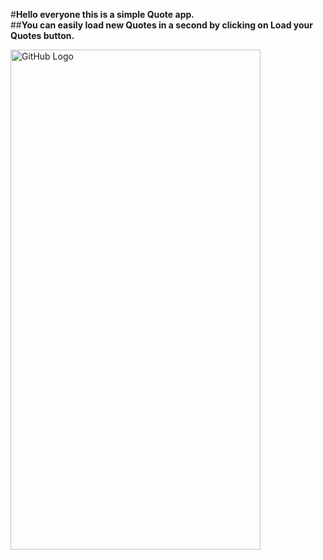 #**Hello everyone this is a simple Quote app.** <br>
##**You can easily load new Quotes in a second by clicking on Load your Quotes button.** <br>

<img src="https://github.com/SouravvSharma/QuoteApp/assets/163539928/4e255ab6-90e4-451b-8313-d049dac65475" alt="GitHub Logo" width="400" height="800"/>

